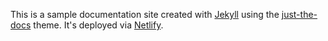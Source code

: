 This is a sample documentation site created with [Jekyll](https://jekyllrb.com/) using the [just-the-docs](https://github.com/just-the-docs/just-the-docs) theme. It's deployed via [Netlify](https://www.netlify.com/). 
